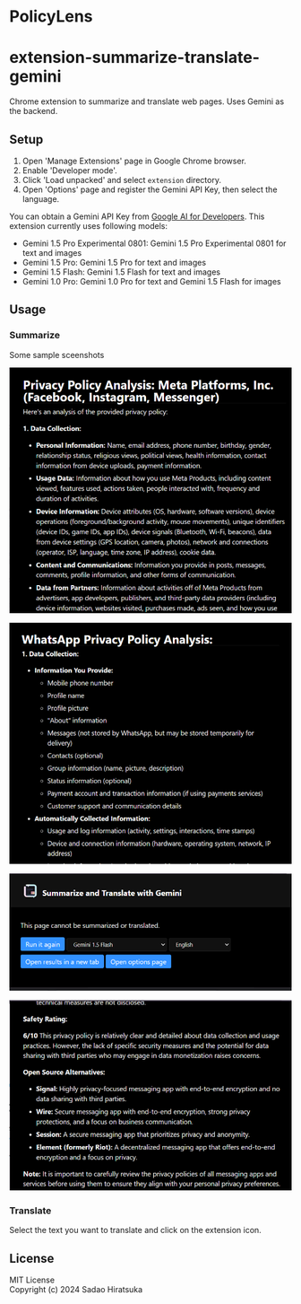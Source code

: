 # PolicyLens
# extension-summarize-translate-gemini

Chrome extension to summarize and translate web pages. Uses Gemini as the backend.

## Setup


1. Open 'Manage Extensions' page in Google Chrome browser.
2. Enable 'Developer mode'.
3. Click 'Load unpacked' and select `extension` directory.
4. Open 'Options' page and register the Gemini API Key, then select the language.

You can obtain a Gemini API Key from [Google AI for Developers](https://ai.google.dev/).
This extension currently uses following models:

- Gemini 1.5 Pro Experimental 0801: Gemini 1.5 Pro Experimental 0801 for text and images
- Gemini 1.5 Pro: Gemini 1.5 Pro for text and images
- Gemini 1.5 Flash: Gemini 1.5 Flash for text and images
- Gemini 1.0 Pro: Gemini 1.0 Pro for text and Gemini 1.5 Flash for images

## Usage

### Summarize

Some sample sceenshots

![Summarize](img/screenshot_summarize.png)



![Summarize - YouTube](img/screenshot_youtube.png)


![Summarize - Image](img/screenshot_image.png)


![Summarize - Image2](img/Screenshot.png)

### Translate

Select the text you want to translate and click on the extension icon.

## License

MIT License  
Copyright (c) 2024 Sadao Hiratsuka
